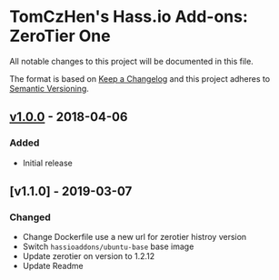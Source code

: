 # TomCzHen's Hass.io Add-ons: ZeroTier One

All notable changes to this project will be documented in this file.

The format is based on [Keep a Changelog](http://keepachangelog.com/en/1.0.0/)
and this project adheres to [Semantic Versioning](http://semver.org/spec/v2.0.0.html).

## [v1.0.0] - 2018-04-06

### Added

- Initial release

[v1.0.0]: https://github.com/TomCzHen/hassio-addon-zerotier-one/tree/v1.0.0

## [v1.1.0] - 2019-03-07

### Changed

- Change Dockerfile use a new url for zerotier histroy version
- Switch `hassioaddons/ubuntu-base` base image
- Update zerotier on version to 1.2.12
- Update Readme
